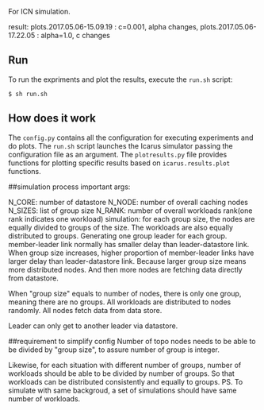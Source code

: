 For ICN simulation.


result:
plots.2017.05.06-15.09.19   : c=0.001, alpha changes, 
plots.2017.05.06-17.22.05   : alpha=1.0, c changes







## Run
To run the expriments and plot the results, execute the `run.sh` script:

    $ sh run.sh

## How does it work
The `config.py` contains all the configuration for executing experiments and
do plots. The `run.sh` script launches the Icarus simulator passing the configuration
file as an argument. The `plotresults.py` file provides functions for plotting
specific results based on `icarus.results.plot` functions.


##simulation process
important args:

N_CORE:  number of datastore 
N_NODE: number of overall caching nodes 
N_SIZES: list of group size
N_RANK: number of overall workloads rank(one rank indicates one workload)
simulation:
for each group size, the nodes are equally divided to groups of the size. 
The workloads are also equally distributed to groups.
Generating one group leader for each group.
member-leader link normally has smaller delay than leader-datastore link.
When group size increases, higher proportion of member-leader links have larger delay than leader-datastore link.
Because larger group size means more distributed nodes. And then more nodes are fetching data directly from datastore. 

When "group size" equals to number of nodes, there is only one group, meaning there are no groups.
All workloads are distributed to nodes randomly. All nodes fetch data from data store.


Leader can only get to another leader via datastore.

 


##requirement to simplify config
Number of topo nodes needs to be able to be divided by "group size", to assure number of 
group is integer. 


Likewise, for each situation with different number of groups, number of workloads should be able to be 
divided by number of groups. So that workloads can be distributed consistently and equally to groups.
PS. To simulate with same backgroud, a set of simulations should have same number of workloads.
